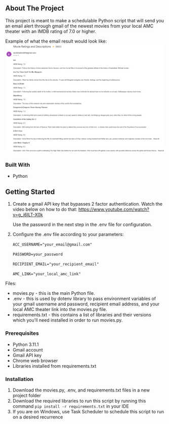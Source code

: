 <!-- ABOUT THE PROJECT -->
## About The Project

This project is meant to make a schedulable Python script that will send you an email alert through gmail of the newest movies from your local AMC theater with an IMDB rating of 7.0 or higher.

Example of what the email result would look like:
![Alt text](https://github.com/agbulosk/Movies-Email-Alert/blob/master/example.jpg?raw=true)

### Built With

* Python

<!-- GETTING STARTED -->
## Getting Started

1. Create a gmail API key that bypasses 2 factor authentication. Watch the video below on how to do that:
    https://www.youtube.com/watch?v=g_j6ILT-X0k

    Use the password in the next step in the .env file for configuration.

2. Configure the .env file according to your parameters:

    ```ACC_USERNAME="your_email@gmail.com"```

    ```PASSWORD=your_password```

    ```RECIPIENT_EMAIL="your_recipient_email"```

    ```AMC_LINK="your_local_amc_link"```

Files:
* movies.py - this is the main Python file.
* .env - this is used by dotenv library to pass environment variables of your gmail username and password, recipient email address, and your local AMC theater link into the movies.py file.
* requirements.txt - this contains a list of libraries and their versions which you'll need installed in order to run movies.py.

### Prerequisites

* Python 3.11.1
* Gmail account
* Gmail API key
* Chrome web browser
* Libraries installed from requirements.txt

### Installation

1. Download the movies.py, .env, and requirements.txt files in a new project folder
2. Download the required libraries to run this script by running this command ```pip install -r requirements.txt``` in your IDE
3. If you are on Windows, use Task Scheduler to schedule this script to run on a desired recurrence